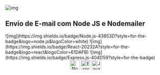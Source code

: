 ![img](back-end/src/assets/nodemailernodejs.png)
## Envio de E-mail com Node JS e Nodemailer
<div style="display: flex;">
![img](https://img.shields.io/badge/Node.js-43853D?style=for-the-badge&logo=node.js&logoColor=white)
![img](https://img.shields.io/badge/React-20232A?style=for-the-badge&logo=react&logoColor=61DAFB)
![img](https://img.shields.io/badge/Express.js-404D59?style=for-the-badge)

</div>
<div align="center">
  <img height="30" alt="Node" src="https://img.shields.io/badge/Node.js-43853D?style=for-the-badge&logo=node.js&logoColor=white">
  <img height="30" alt="Express" src="https://img.shields.io/badge/React-20232A?style=for-the-badge&logo=react&logoColor=61DAFB">
  <img height="30" alt="Javascript" src="https://img.shields.io/badge/Express.js-404D59?style=for-the-badge">
</div>